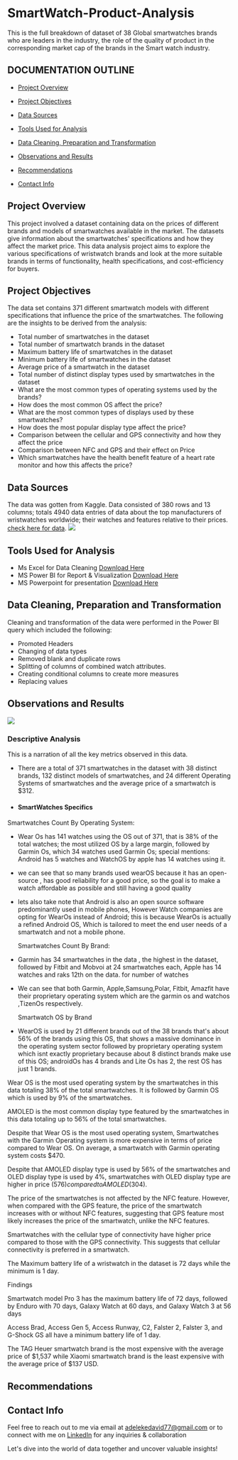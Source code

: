 # SmartWatch-Product-Analysis
This is the full breakdown of dataset of 38 Global smartwatches brands who are leaders in the industry, the role of the quality of product in the corresponding market cap of the brands in the Smart watch industry.

## DOCUMENTATION OUTLINE

- [Project Overview](#project-overview)

- [Project Objectives](#project-objectives)

- [Data Sources](#data-sources)

- [Tools Used for Analysis](#tools-used-for-analysis)

- [Data Cleaning, Preparation and Transformation](#data-cleaning-preparation-and-transformation)

- [Observations and Results](#observations-and-results)

- [Recommendations](#recommendations)

- [Contact Info](#contact-info)

## Project Overview
This project involved a dataset containing data on the prices of different brands and models of smartwatches available in the market. The datasets give information about the smartwatches' specifications and how they affect the market price. This data analysis project aims to explore the various specifications of wristwatch brands and look at the more suitable brands in terms of functionality, health specifications, and cost-efficiency for buyers.

## Project Objectives
The data set contains 371 different smartwatch models with different specifications that influence the price of the smartwatches. The following are the insights to be derived from the analysis:

- Total number of smartwatches in the dataset
- Total number of smartwatch brands in the dataset
- Maximum battery life of smartwatches in the dataset
- Minimum battery life of smartwatches in the dataset
- Average price of a smartwatch in the dataset
- Total number of distinct display types used by smartwatches in the dataset
- What are the most common types of operating systems used by the brands?
- How does the most common OS affect the price?
- What are the most common types of displays used by these smartwatches?
- How does the most popular display type affect the price?
- Comparison between the cellular and GPS connectivity and how they affect the price
- Comparison between NFC and GPS and their effect on Price
- Which smartwatches have the health benefit feature of a heart rate monitor and how this affects the price?

## Data Sources
The data was gotten from Kaggle. Data consisted of 380 rows and 13 columns; totals 4940 data entries of data about the top manufacturers of wristwatches worldwide; their watches and features relative to their prices. [check here for data](https://www.kaggle.com/datasets/rkiattisak/smart-watch-prices).
![](rawdata.png)

## Tools Used for Analysis
- Ms Excel for Data Cleaning [Download Here](https://www.microsoft.com/en-us/microsoft-365/excel)
- MS Power BI for Report & Visualization [Download Here](https://powerbi.microsoft.com/en-us/downloads/)
- MS Powerpoint for presentation [Download Here](https://www.microsoft.com/en/microsoft-365/powerpoint)
  
## Data Cleaning, Preparation and Transformation
Cleaning and transformation of the data were performed in the Power BI query which included the following:

- Promoted Headers
- Changing of data types
- Removed blank and duplicate rows
- Splitting of columns of combined watch attributes.
- Creating conditional columns to create more measures
- Replacing values
 

## Observations and Results
![](dashboard1.png)



### Descriptive Analysis
This is a narration of all the key metrics observed in this data.

- There are a total of 371 smartwatches in the dataset with 38 distinct brands, 132 distinct models of smartwatches, and 24 different Operating Systems of smartwatches and the average price of a smartwatch is $312.

- #### SmartWatches Specifics

 Smartwatches Count By Operating System:
- Wear Os has 141 watches using the OS out of 371, that is 38% of the total watches; the most utilized OS by a large margin, followed by Garmin Os, which 34 watches used Garmin Os; special mentions: Android has 5 watches and WatchOS by apple has 14 watches using it.
- we can see that so many brands used wearOS because it has an open-source , has good reliability for a good price, so the goal is to make a watch affordable as possible and still having a good quality
- lets also take note that Android is also an open source software predominantly used in mobile phones, However Watch companies are opting for WearOs instead of Android; this is because WearOs is actually a refined Android OS, Which is tailored to meet the end user needs of a smartwatch and not a mobile phone.


  Smartwatches Count By Brand:
- Garmin has 34 smartwatches in the data , the highest in the dataset, followed by Fitbit and 
Mobvoi at 24 smartwatches each, Apple has 14 watches and raks 12th on the data. for number of watches
- We can see that both Garmin, Apple,Samsung,Polar, Fitbit, Amazfit have their proprietary operating system which are the garmin os and watchos ,TizenOs respectively.

   Smartwatch OS by Brand
- WearOS is used by 21 different brands out of the 38 brands that's about 56% of the brands using this OS, that shows a massive dominance in the operating system sector followed by proprietary operating system which isnt exactly proprietary because about 8 distinct brands make use of this OS; androidOs has 4 brands and Lite Os has 2, the rest OS has just 1 brands.




Wear OS is the most used operating system by the smartwatches in this data totaling 38% of the total smartwatches. It is followed by Garmin OS which is used by 9% of the smartwatches.

AMOLED is the most common display type featured by the smartwatches in this data totaling up to 56% of the total smartwatches.

Despite that Wear OS is the most used operating system, Smartwatches with the Garmin Operating system is more expensive in terms of price compared to Wear OS. On average, a smartwatch with Garmin operating system costs $470.

Despite that AMOLED display type is used by 56% of the smartwatches and OLED display type is used by 4%, smartwatches with OLED display type are higher in price ($576) compared to AMOLED ($304).

The price of the smartwatches is not affected by the NFC feature. However, when compared with the GPS feature, the price of the smartwatch increases with or without NFC features, suggesting that GPS feature most likely increases the price of the smartwatch, unlike the NFC features.

Smartwatches with the cellular type of connectivity have higher price compared to those with the GPS connectivity. This suggests that cellular connectivity is preferred in a smartwatch.

The Maximum battery life of a wristwatch in the dataset is 72 days while the minimum is 1 day.

Findings

Smartwatch model Pro 3 has the maximum battery life of 72 days, followed by Enduro with 70 days, Galaxy Watch at 60 days, and Galaxy Watch 3 at 56 days

Access Brad, Access Gen 5, Access Runway, C2, Falster 2, Falster 3, and G-Shock GS all have a minimum battery life of 1 day.

The TAG Heuer smartwatch brand is the most expensive with the average price of $1,537 while Xiaomi smartwatch brand is the least expensive with the average price of $137 USD.


## Recommendations



## Contact Info
Feel free to reach out to me via email at adelekedavid77@gmail.com or to connect with me on [LinkedIn](http://www.linkedin.com/in/adeleke-davido) for any inquiries & collaboration 

Let's dive into the world of data together and uncover valuable insights!


